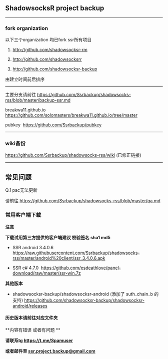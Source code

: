 ## ShadowsocksR project backup

------------

### fork organization

以下三个organization 均已fork ssr所有项目

1. http://github.com/shadowsocksr-rm

2. http://github.com/shadowsocksrr

3. http://github.com/shadowsocksr-backup

由建立时间前后排序

------------

主要分支请前往 https://github.com/Ssrbackup/shadowsocks-rss/blob/master/backup-ssr.md

breakwa11.github.io https://github.com/solomasters/breakwa11.github.io/tree/master

pubkey  https://github.com/Ssrbackup/pubkey

------------

### wiki备份

https://github.com/Ssrbackup/shadowsocks-rss/wiki  (已修正链接)

------------
## 常见问题

Q.1 pac无法更新

请前往 https://github.com/Ssrbackup/shadowsocks-rss/blob/master/qa.md

### 常用客户端下载

**注意**

**下载试用第三方提供的客户端建议 校验签名 sha1 md5**

* SSR android 3.4.0.6  https://raw.githubusercontent.com/Ssrbackup/shadowsocks-rss/master/android%20client/ssr_3.4.0.6.apk

* SSR c# 4.7.0  https://github.com/esdeathlove/panel-download/raw/master/ssr-win.7z

**其他版本**

-  shadowsocksr-backup/shadowsocksr-android (添加了 suth_chain_b 的支持)
    https://github.com/shadowsocksr-backup/shadowsocksr-android/releases

#### 历史版本请前往对应文件夹

**内容有错误 或者有问题 **

**请联系tg https://t.me/Spamuser**

**或者邮件至 ssr.project.backup@gmail.com**

